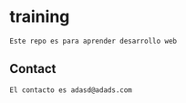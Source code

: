 # training
    Este repo es para aprender desarrollo web

## Contact
    El contacto es adasd@adads.com